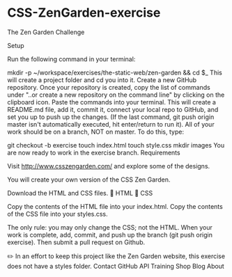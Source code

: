 # CSS-ZenGarden-exercise
The Zen Garden Challenge

Setup

Run the following command in your terminal:

mkdir -p ~/workspace/exercises/the-static-web/zen-garden && cd $_
This will create a project folder and cd you into it.
Create a new GitHub repository.
Once your repository is created, copy the list of commands under "..or create a new repository on the command line" by clicking on the clipboard icon.
Paste the commands into your terminal. This will create a README.md file, add it, commit it, connect your local repo to GitHub, and set you up to push up the changes. (If the last command, git push origin master isn't automatically executed, hit enter/return to run it).
All of your work should be on a branch, NOT on master. To do this, type:

git checkout -b exercise
touch index.html
touch style.css
mkdir images
You are now ready to work in the exercise branch.
Requirements

Visit http://www.csszengarden.com/ and explore some of the designs.

You will create your own version of the CSS Zen Garden.

Download the HTML and CSS files.
📎 HTML
📎 CSS

Copy the contents of the HTML file into your index.html.
Copy the contents of the CSS file into your styles.css.

The only rule: you may only change the CSS; not the HTML.
When your work is complete, add, commit, and push up the branch (git push origin exercise). Then submit a pull request on Github.

✏️ In an effort to keep this project like the Zen Garden website, this exercise does not have a styles folder.
Contact GitHub API Training Shop Blog About
